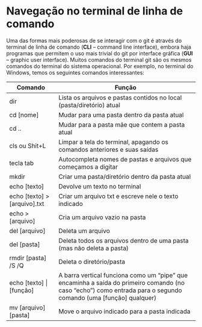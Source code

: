# Navegação no terminal de linha de comando

Uma das formas mais poderosas de se interagir com o git é através do terminal de linha de comando (**CLI** – command line interface), embora haja programas que permitem o uso mais trivial do git por interface gráfica (**GUI** – graphic user interface).
Muitos comandos do terminal git são os mesmos comandos do terminal do sistema operacional. Por exemplo, no terminal do Windows, temos os seguintes comandos interessantes:

| Comando | Função |
| ------- | ------ |
| dir | Lista os arquivos e pastas contidos no local (pasta/diretório) atual |
|	cd [nome] | Mudar para uma pasta dentro da pasta atual
|	cd .. | Mudar para a pasta mãe que contem a pasta atual
|	cls ou Shit+L | Limpar a tela do terminal, apagando os comandos anteriores e suas saídas
|	tecla tab | Autocompleta nomes de pastas e arquivos que começamos a digitar
|	mkdir | Criar uma pasta/diretório dentro da pasta atual
|	echo [texto] | Devolve um texto no terminal
|	echo [texto] > [arquivo].txt | Criar um arquivo txt e escreve nele o texto indicado
|	echo > [arquivo] | Cria um arquivo vazio na pasta
|	del [arquivo] | Deleta um arquivo
|	del [pasta] | Deleta todos os arquivos dentro de uma pasta (mas não deleta a pasta)
|	rmdir [pasta] /S /Q | Deleta o diretório/pasta
|	echo [texto] \| [função] | A barra vertical funciona como um “pipe” que encaminha a saída do primeiro comando (no caso “echo”) como entrada para o segundo comando (uma [função] qualquer)
|	mv [arquivo] [pasta] | Move o arquivo indicado para a pasta indicada
